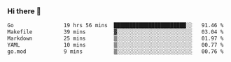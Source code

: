 ### Hi there 👋

<!--
**yeya24/yeya24** is a ✨ _special_ ✨ repository because its `README.md` (this file) appears on your GitHub profile.

Here are some ideas to get you started:

- 🔭 I’m currently working on ...
- 🌱 I’m currently learning ...
- 👯 I’m looking to collaborate on ...
- 🤔 I’m looking for help with ...
- 💬 Ask me about ...
- 📫 How to reach me: ...
- 😄 Pronouns: ...
- ⚡ Fun fact: ...
-->

<!--START_SECTION:waka-->

```txt
Go                19 hrs 56 mins  ███████████████████████░░   91.46 %
Makefile          39 mins         ▓░░░░░░░░░░░░░░░░░░░░░░░░   03.04 %
Markdown          25 mins         ▒░░░░░░░░░░░░░░░░░░░░░░░░   01.97 %
YAML              10 mins         ▒░░░░░░░░░░░░░░░░░░░░░░░░   00.77 %
go.mod            9 mins          ▒░░░░░░░░░░░░░░░░░░░░░░░░   00.76 %
```

<!--END_SECTION:waka-->

